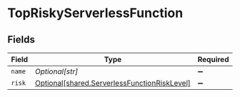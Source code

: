 # TopRiskyServerlessFunction


## Fields

| Field                                                                                              | Type                                                                                               | Required                                                                                           | Description                                                                                        |
| -------------------------------------------------------------------------------------------------- | -------------------------------------------------------------------------------------------------- | -------------------------------------------------------------------------------------------------- | -------------------------------------------------------------------------------------------------- |
| `name`                                                                                             | *Optional[str]*                                                                                    | :heavy_minus_sign:                                                                                 | N/A                                                                                                |
| `risk`                                                                                             | [Optional[shared.ServerlessFunctionRiskLevel]](../../models/shared/serverlessfunctionrisklevel.md) | :heavy_minus_sign:                                                                                 | N/A                                                                                                |